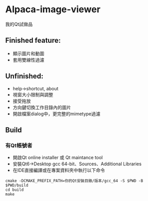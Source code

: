 # Alpaca-image-viewer

我的Qt試做品

## Finished feature:
* 顯示圖片和動圖
* 套用雙線性過濾

## Unfinished:
* help->shortcut, about
* 視窗大小限制與調整
* 接受拖放
* 方向鍵切換工作目錄內的圖片
* 開啟檔案dialog中，更完整的mimetype過濾

## Build
### 有Qt帳號者
* 開啟Qt online installer 或 Qt maintance tool
* 安裝Qt6->Desktop gcc 64-bit、Sources、Additional Libraries
* 在IDE直接編譯或在專案資料夾中執行以下命令
```
cmake -DCMAKE_PREFIX_PATH=你的Qt安裝目錄/版本/gcc_64 -S $PWD -B $PWD/build
cd build
make
```
